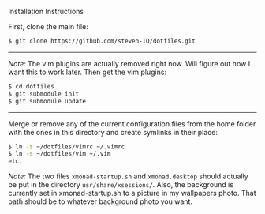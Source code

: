 Installation Instructions

First, clone the main file:

```bash
$ git clone https://github.com/steven-IO/dotfiles.git
```

---
*Note:* The vim plugins are actually removed right now. Will figure out how I want this to work later.
Then get the vim plugins:

```bash
$ cd dotfiles
$ git submodule init
$ git submodule update
```
---

Merge or remove any of the current configuration files from the home folder with the ones in this directory and create symlinks in their place:

```bash
$ ln -s ~/dotfiles/vimrc ~/.vimrc
$ ln -s ~/dotfiles/vim ~/.vim
etc.
```

*Note:* The two files `xmonad-startup.sh` and `xmonad.desktop` should actually be put in the directory `usr/share/xsessions/`. Also, the background is currently set in xmonad-startup.sh to a picture in my wallpapers photo. That path should be to whatever background photo you want.
